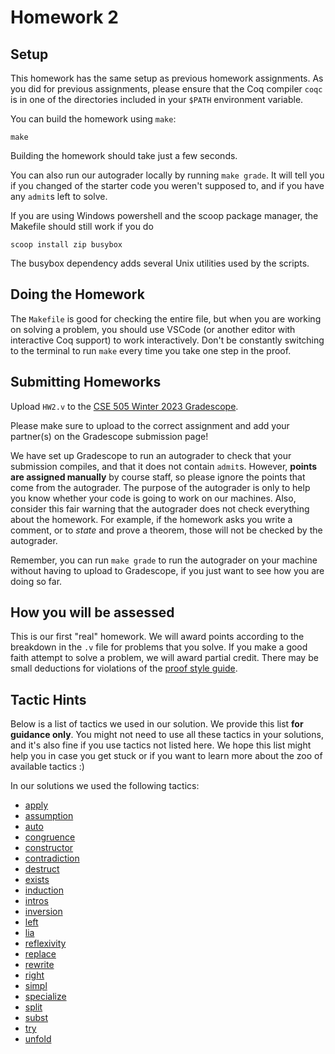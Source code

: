 # Homework 2

## Setup

This homework has the same setup as previous homework assignments. As you did
for previous assignments, please ensure that the Coq compiler `coqc` is in one
of the directories included in your `$PATH` environment variable.

You can build the homework using `make`:
```
make
```

Building the homework should take just a few seconds.

You can also run our autograder locally by running `make grade`. It will tell
you if you changed of the starter code you weren't supposed to, and if you have
any `admit`s left to solve.

If you are using Windows powershell and the scoop package manager, the Makefile
should still work if you do
```
scoop install zip busybox
```
The busybox dependency adds several Unix utilities used by the scripts.

## Doing the Homework

The `Makefile` is good for checking the entire file, but when you are working on
solving a problem, you should use VSCode (or another editor with interactive Coq
support) to work interactively. Don't be constantly switching to the terminal to
run `make` every time you take one step in the proof.


## Submitting Homeworks

Upload `HW2.v` to the
[CSE 505 Winter 2023 Gradescope](https://www.gradescope.com/courses/480697).

Please make sure to upload to the correct assignment and add your partner(s) on
the Gradescope submission page!

We have set up Gradescope to run an autograder to check that your submission
compiles, and that it does not contain `admit`s. However, **points are assigned
manually** by course staff, so please ignore the points that come from the
autograder. The purpose of the autograder is only to help you know whether your
code is going to work on our machines. Also, consider this fair warning that the
autograder does not check everything about the homework. For example, if the
homework asks you write a comment, or to *state* and prove a theorem, those will
not be checked by the autograder.

Remember, you can run `make grade` to run the autograder on your machine without
having to upload to Gradescope, if you just want to see how you are doing so
far.


## How you will be assessed

This is our first "real" homework. We will award points according to the
breakdown in the `.v` file for problems that you solve. If you make a good faith
attempt to solve a problem, we will award partial credit. There may be small
deductions for violations of the
[proof style guide](https://docs.google.com/document/d/1UVpIDUa6-Yb7SSP6a_s9aedOr0wfTU7aapKL5-8SxjY/edit?usp=sharing).


## Tactic Hints

Below is a list of tactics we used in our solution. We provide this list **for
guidance only**. You might not need to use all these tactics in your solutions,
and it's also fine if you use tactics not listed here. We hope this list might
help you in case you get stuck or if you want to learn more about the zoo of
available tactics :)

In our solutions we used the following tactics:
  - [apply](https://docs.google.com/document/d/1gsvW-iCWD7Ssr0hyDfIXa28Fk55nZMaayrg0Dg4JudE/edit#bookmark=id.wmyojbtjsbdm)
  - [assumption](https://docs.google.com/document/d/1gsvW-iCWD7Ssr0hyDfIXa28Fk55nZMaayrg0Dg4JudE/edit#bookmark=id.qr9az1rc7dca)
  - [auto](https://docs.google.com/document/d/1gsvW-iCWD7Ssr0hyDfIXa28Fk55nZMaayrg0Dg4JudE/edit#bookmark=id.s8985lhzdrok)
  - [congruence](https://docs.google.com/document/d/1gsvW-iCWD7Ssr0hyDfIXa28Fk55nZMaayrg0Dg4JudE/edit#bookmark=id.l5al90wpis6d)
  - [constructor](https://docs.google.com/document/d/1gsvW-iCWD7Ssr0hyDfIXa28Fk55nZMaayrg0Dg4JudE/edit#bookmark=id.q622ucs616sv)
  - [contradiction](https://docs.google.com/document/d/1gsvW-iCWD7Ssr0hyDfIXa28Fk55nZMaayrg0Dg4JudE/edit#bookmark=id.y1lza0gmoahv)
  - [destruct](https://docs.google.com/document/d/1gsvW-iCWD7Ssr0hyDfIXa28Fk55nZMaayrg0Dg4JudE/edit#bookmark=id.3newm5wqrxoe)
  - [exists](https://docs.google.com/document/d/1gsvW-iCWD7Ssr0hyDfIXa28Fk55nZMaayrg0Dg4JudE/edit#bookmark=id.jouy8cipzyez)
  - [induction](https://docs.google.com/document/d/1gsvW-iCWD7Ssr0hyDfIXa28Fk55nZMaayrg0Dg4JudE/edit#bookmark=id.7ndluma1lrar)
  - [intros](https://docs.google.com/document/d/1gsvW-iCWD7Ssr0hyDfIXa28Fk55nZMaayrg0Dg4JudE/edit#bookmark=id.yb8lu0pui041)
  - [inversion](https://docs.google.com/document/d/1gsvW-iCWD7Ssr0hyDfIXa28Fk55nZMaayrg0Dg4JudE/edit#bookmark=id.fxdv8537ex79)
  - [left](https://docs.google.com/document/d/1gsvW-iCWD7Ssr0hyDfIXa28Fk55nZMaayrg0Dg4JudE/edit#bookmark=id.xwqwa0c1fd53)
  - [lia](https://docs.google.com/document/d/1gsvW-iCWD7Ssr0hyDfIXa28Fk55nZMaayrg0Dg4JudE/edit#bookmark=id.8wwbpic2x9nw)
  - [reflexivity](https://docs.google.com/document/d/1gsvW-iCWD7Ssr0hyDfIXa28Fk55nZMaayrg0Dg4JudE/edit#bookmark=id.ohxs34gkav2p)
  - [replace](https://docs.google.com/document/d/1gsvW-iCWD7Ssr0hyDfIXa28Fk55nZMaayrg0Dg4JudE/edit#bookmark=id.j2xoy0u7qdxf)
  - [rewrite](https://docs.google.com/document/d/1gsvW-iCWD7Ssr0hyDfIXa28Fk55nZMaayrg0Dg4JudE/edit#bookmark=id.ugz9yjjzknkr)
  - [right](https://docs.google.com/document/d/1gsvW-iCWD7Ssr0hyDfIXa28Fk55nZMaayrg0Dg4JudE/edit#bookmark=id.u581zr88081n)
  - [simpl](https://docs.google.com/document/d/1gsvW-iCWD7Ssr0hyDfIXa28Fk55nZMaayrg0Dg4JudE/edit#bookmark=id.os5ra4dtccqa)
  - [specialize](https://docs.google.com/document/d/1gsvW-iCWD7Ssr0hyDfIXa28Fk55nZMaayrg0Dg4JudE/edit#bookmark=id.vnz3fx7vxduz)
  - [split](https://docs.google.com/document/d/1gsvW-iCWD7Ssr0hyDfIXa28Fk55nZMaayrg0Dg4JudE/edit#bookmark=id.j2zisxkgl4ev)
  - [subst](https://docs.google.com/document/d/1gsvW-iCWD7Ssr0hyDfIXa28Fk55nZMaayrg0Dg4JudE/edit#bookmark=id.33eihravx2z5)
  - [try](https://docs.google.com/document/d/1gsvW-iCWD7Ssr0hyDfIXa28Fk55nZMaayrg0Dg4JudE/edit#bookmark=id.6wa9yuf1j810)
  - [unfold](https://docs.google.com/document/d/1gsvW-iCWD7Ssr0hyDfIXa28Fk55nZMaayrg0Dg4JudE/edit#bookmark=id.q1em5gze4sdu)
